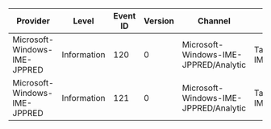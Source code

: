 Provider                      |  Level        |  Event ID  |  Version  |  Channel                                |  Task                     |  Opcode  |  Keyword  |  Message
------------------------------|---------------|------------|-----------|-----------------------------------------|---------------------------|----------|-----------|---------
Microsoft-Windows-IME-JPPRED  |  Information  |  120       |  0        |  Microsoft-Windows-IME-JPPRED/Analytic  |  Task ID: IME_SUGGESTION  |  Start   |           |
Microsoft-Windows-IME-JPPRED  |  Information  |  121       |  0        |  Microsoft-Windows-IME-JPPRED/Analytic  |  Task ID: IME_SUGGESTION  |  Stop    |           |